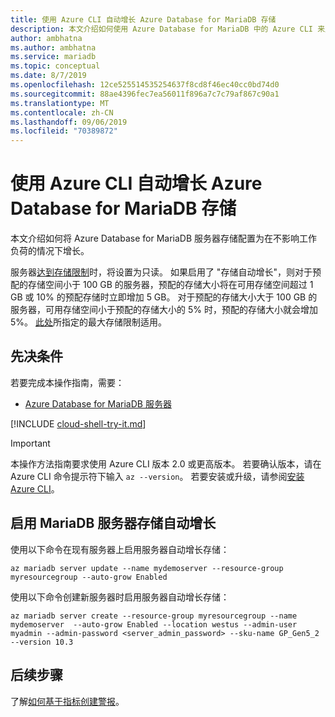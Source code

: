 ```yaml
---
title: 使用 Azure CLI 自动增长 Azure Database for MariaDB 存储
description: 本文介绍如何使用 Azure Database for MariaDB 中的 Azure CLI 来启用自动增长存储。
author: ambhatna
ms.author: ambhatna
ms.service: mariadb
ms.topic: conceptual
ms.date: 8/7/2019
ms.openlocfilehash: 12ce525514535254637f8cd8f46ec40cc0bd74d0
ms.sourcegitcommit: 88ae4396fec7ea56011f896a7c7c79af867c90a1
ms.translationtype: MT
ms.contentlocale: zh-CN
ms.lasthandoff: 09/06/2019
ms.locfileid: "70389872"
---
```

# <a name="auto-grow-azure-database-for-mariadb-storage-using-the-azure-cli"></a>使用 Azure CLI 自动增长 Azure Database for MariaDB 存储
本文介绍如何将 Azure Database for MariaDB 服务器存储配置为在不影响工作负荷的情况下增长。

服务器[达到存储限制](https://docs.microsoft.com/azure/mariadb/concepts-pricing-tiers#reaching-the-storage-limit)时，将设置为只读。 如果启用了 "存储自动增长"，则对于预配的存储空间小于 100 GB 的服务器，预配的存储大小将在可用存储空间超过 1 GB 或 10% 的预配存储时立即增加 5 GB。 对于预配的存储大小大于 100 GB 的服务器，可用存储空间小于预配的存储大小的 5% 时，预配的存储大小就会增加 5%。 [此处](https://docs.microsoft.com/azure/mariadb/concepts-pricing-tiers#storage)所指定的最大存储限制适用。

## <a name="prerequisites"></a>先决条件
若要完成本操作指南，需要：
- [Azure Database for MariaDB 服务器](quickstart-create-mariadb-server-database-using-azure-cli.md)

[!INCLUDE [cloud-shell-try-it.md](../../includes/cloud-shell-try-it.md)]

> [!IMPORTANT]
> 本操作方法指南要求使用 Azure CLI 版本 2.0 或更高版本。 若要确认版本，请在 Azure CLI 命令提示符下输入 `az --version`。 若要安装或升级，请参阅[安装 Azure CLI]( /cli/azure/install-azure-cli)。

## <a name="enable-mariadb-server-storage-auto-grow"></a>启用 MariaDB 服务器存储自动增长

使用以下命令在现有服务器上启用服务器自动增长存储：

```azurecli-interactive
az mariadb server update --name mydemoserver --resource-group myresourcegroup --auto-grow Enabled
```

使用以下命令创建新服务器时启用服务器自动增长存储：

```azurecli-interactive
az mariadb server create --resource-group myresourcegroup --name mydemoserver  --auto-grow Enabled --location westus --admin-user myadmin --admin-password <server_admin_password> --sku-name GP_Gen5_2 --version 10.3
```

## <a name="next-steps"></a>后续步骤

了解[如何基于指标创建警报](howto-alert-metric.md)。